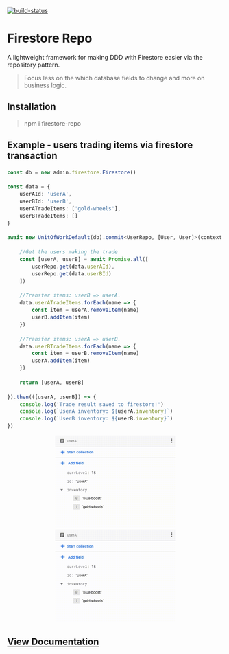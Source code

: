 <p dir="auto">
  <a target="_blank" rel="noopener noreferrer" href="https://app.travis-ci.com/ChrisForeman/firestore-repo">
    <img alt="build-status" src="https://app.travis-ci.com/ChrisForeman/firestore-repo.svg?branch=main"/>
  </a>
</p>

# Firestore Repo

A lightweight framework for making DDD with Firestore easier via the repository pattern. 
> Focus less on the which database fields to change and more on business logic.


## Installation

> npm i firestore-repo

## Example - users trading items via firestore transaction

```typescript
const db = new admin.firestore.Firestore()

const data = {
    userAId: 'userA',
    userBId: 'userB',
    userATradeItems: ['gold-wheels'],
    userBTradeItems: []
}

await new UnitOfWorkDefault(db).commit<UserRepo, [User, User]>(context => new UserRepo(context), async userRepo => {

    //Get the users making the trade
    const [userA, userB] = await Promise.all([
        userRepo.get(data.userAId),
        userRepo.get(data.userBId)
    ])

    //Transfer items: userB => userA.
    data.userATradeItems.forEach(name => {
        const item = userA.removeItem(name)
        userB.addItem(item)
    })

    //Transfer items: userA => userB.
    data.userBTradeItems.forEach(name => {
        const item = userB.removeItem(name)
        userA.addItem(item)
    })

    return [userA, userB]

}).then(([userA, userB]) => {
    console.log('Trade result saved to firestore!')
    console.log(`UserA inventory: ${userA.inventory}`)
    console.log(`UserB inventory: ${userB.inventory}`)
})
```

<div class="row" align="center">
    <img src="assets/userA.gif" alt="UserA" style="width:20em">
    <img src="assets/userA.gif" alt="UserB" style="width:20em">
</div>


## [View Documentation](https://github.com/ChrisForeman/firestore-repo/blob/main/docs.md)